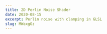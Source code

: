 ```yaml
---
title: 2D Perlin Noise Shader
date: 2020-08-15
excerpt: Perlin noise with clamping in GLSL
slug: MWaxgOz
---
```

